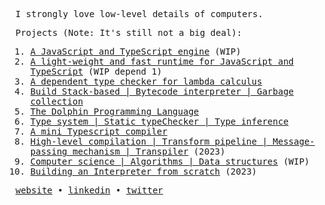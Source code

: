 <samp>

I strongly love low-level details of computers.

Projects (Note: It's still not a big deal):


1. [A JavaScript and TypeScript engine](https://github.com/yazaldefilimone/core-engine) (WIP)
2. [A light-weight and fast runtime for JavaScript and TypeScript](https://github.com/yazaldefilimone/zox) (WIP depend 1)
3. [A dependent type checker for lambda calculus](https://github.com/yazaldefilimone/lambda-checker)
4. [Build Stack-based | Bytecode interpreter | Garbage collection](https://github.com/yazaldefilimone/virtual-machine.rs)
5. [The Dolphin Programming Language](https://github.com/yazaldefilimone/dolphin)
6. [Type system | Static typeChecker | Type inference](https://github.com/yazaldefilimone/eva-typechecker)
7. [A mini Typescript compiler](https://github.com/yazaldefilimone/mini-typescript)
8. [High-level compilation | Transform pipeline | Message-passing mechanism | Transpiler](https://github.com/yazaldefilimone/high-level-compiler) (2023)
9. [Computer science | Algorithms | Data structures](https://github.com/yazaldefilimone/algorithms) (WIP)
10. [Building an Interpreter from scratch](https://github.com/yazaldefilimone/essentials-of-interpretation) (2023)













 </samp>
<p align="enter">
    <samp>
    <a href="https://yazaldefilimone.com">website</a> • 
    <a href="https://www.linkedin.com/in/yazalde-filimone">linkedin</a> • 
    <a href="https://twitter.com/yazaldefilimone">twitter</a>
    </samp>
    </p>
<!--
